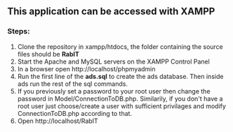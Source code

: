 ## This application can be accessed with XAMPP
### Steps:
1. Clone the repository in xampp/htdocs, the folder containing the source files should be **RabIT**
2. Start the Apache and MySQL servers on the XAMPP Control Panel
3. In a browser open http://localhost/phpmyadmin
4. Run the first line of the **ads.sql** to create the ads database. Then inside ads run the rest of the sql commands.
5. If you previously set a password to your root user then change the password in Model/ConnectionToDB.php. Similarily, if you don't have a root user just choose/create a user with sufficient privilages and modify ConnectionToDB.php according to that.
6. Open http://localhost/RabIT
